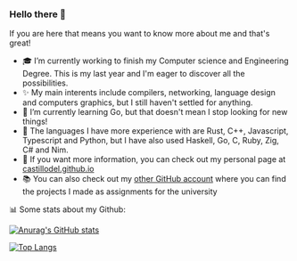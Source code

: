 ### Hello there 👋
If you are here that means you want to know more about me and that's great!

- 🎓 I’m currently working to finish my Computer science and Engineering Degree. This is my last year and I'm eager to discover all the possibilities.
- ✨ My main interents include compilers, networking, language design and computers graphics, but I still haven't settled for anything.
- 🌱 I’m currently learning Go, but that doesn't mean I stop looking for new things!
- 💫 The languages I have more experience with are Rust, C++, Javascript, Typescript and Python, but I have also used Haskell, Go, C, Ruby, Zig, C# and Nim.
- 🤯 If you want more information, you can check out my personal page at [castillodel.github.io](castillodel.github.io)
- 📚 You can also check out my [other GitHub account](https://github.com/Daniel-del-Castillo) where you can find the projects I made as assignments for the university


📊 Some stats about my Github:

[![Anurag's GitHub stats](https://github-readme-stats.vercel.app/api?username=CastilloDel&theme=tokyonight&hide=stars&show_icons=true)](https://github.com/anuraghazra/github-readme-stats)

[![Top Langs](https://github-readme-stats.vercel.app/api/top-langs/?username=CastilloDel&layout=compact&langs_count=10&hide=GLSL&theme=tokyonight)](https://github.com/anuraghazra/github-readme-stats)
